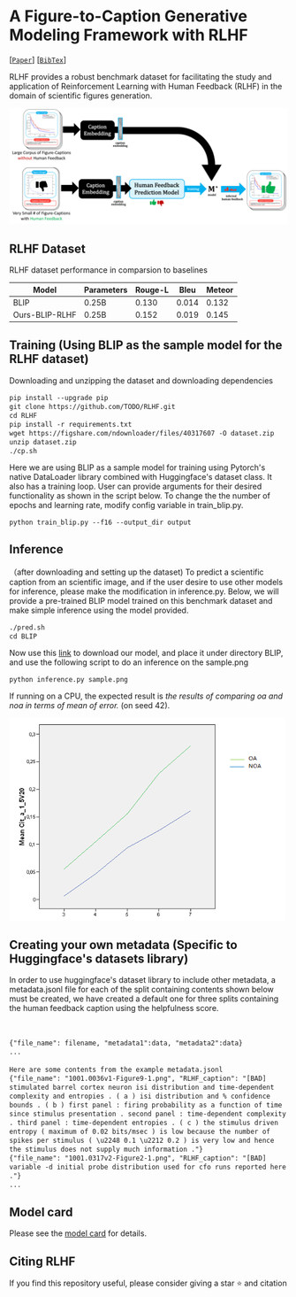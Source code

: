 # A Figure-to-Caption Generative Modeling Framework with RLHF


[[`Paper`]()]  [[`BibTex`]()]


RLHF provides a robust benchmark dataset for facilitating the study and application of Reinforcement Learning with Human Feedback (RLHF) in the domain of scientific figures generation. 



![RLHF-Framework](fig-RLHF-framework-1.png) 

## RLHF Dataset

RLHF dataset performance in comparsion to baselines

| Model            | Parameters | Rouge-L | Bleu   | Meteor |
|------------------|------------|---------|--------|--------|
| BLIP             | 0.25B      | 0.130   | 0.014  | 0.132  |
| Ours-BLIP-RLHF   | 0.25B      | 0.152   | 0.019  | 0.145  |



## Training (Using BLIP as the sample model for the RLHF dataset)

Downloading and unzipping the dataset and downloading dependencies 

```shell
pip install --upgrade pip
git clone https://github.com/TODO/RLHF.git
cd RLHF
pip install -r requirements.txt
wget https://figshare.com/ndownloader/files/40317607 -O dataset.zip
unzip dataset.zip
./cp.sh
```




<!-- Using VIT-gpt2 as a sample model for training using Huggingface's dataset library and its seq2seqTrainer for a simple training on our dataset, it will save the model under the directory model, and wills save checkpoints for every epoch. Modify the variable training_args if user wants to have different training arguments. If User desire to use other models using Huggingface's Trainer class, modify the model specification under train_vit_gpt2.py
```shell
python train_vit_gpt2.py

``` -->

<!-- Another way for Training. -->
Here we are using BLIP as a sample model for training using Pytorch's native DataLoader library combined with Huggingface's dataset class. It also has a training loop. User can provide arguments for their desired functionality as shown in the script below. To change the the number of epochs and learning rate, modify config variable in train_blip.py.
```shell
python train_blip.py --f16 --output_dir output

```

## Inference
（after downloading and setting up the dataset) To predict a scientific caption from an scientific image, and if the user desire to use other models for inference, please make the modification in inference.py. Below, we will provide a pre-trained BLIP model trained on this benchmark dataset and make simple inference using the model provided.
```shell 
./pred.sh
cd BLIP
```
Now use this [link](https://drive.google.com/file/d/1FZh95Xeyt3RlaYs_TeeiiSPwYvAuGogQ/view?usp=share_link) to download our model, and place it under directory BLIP, and use the following script to do an inference on the sample.png
```shell
python inference.py sample.png
```
If running on a CPU, the expected result is *the results of comparing oa and noa in terms of mean of error.* (on seed 42).

![Sample Scientific figure](sample.png) 


## Creating your own metadata (Specific to Huggingface's datasets library)
In order to use huggingface's dataset library to include other metadata, a metadata.jsonl file for each of the split containing contents shown below must be created, we have created a default one for three splits containing the human feedback caption using the helpfulness score.
```


{"file_name": filename, "metadata1":data, "metadata2":data}
...

Here are some contents from the example metadata.jsonl
{"file_name": "1001.0036v1-Figure9-1.png", "RLHF_caption": "[BAD] stimulated barrel cortex neuron isi distribution and time-dependent complexity and entropies . ( a ) isi distribution and % confidence bounds . ( b ) first panel : firing probability as a function of time since stimulus presentation . second panel : time-dependent complexity . third panel : time-dependent entropies . ( c ) the stimulus driven entropy ( maximum of 0.02 bits/msec ) is low because the number of spikes per stimulus ( \u2248 0.1 \u2212 0.2 ) is very low and hence the stimulus does not supply much information ."}
{"file_name": "1001.0317v2-Figure2-1.png", "RLHF_caption": "[BAD] variable -d initial probe distribution used for cfo runs reported here ."}
...
```

## Model card
Please see the [model card](model_card.md) for details.





## Citing RLHF

If you find this repository useful, please consider giving a star :star: and citation

```

```
